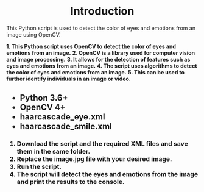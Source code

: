 <h1 align="center">Introduction</h1>

This Python script is used to detect the color of eyes and emotions from an image using OpenCV.

**1. This Python script uses OpenCV to detect the color of eyes and emotions from an image.**
**2. OpenCV is a library used for computer vision and image processing.**
**3. It allows for the detection of features such as eyes and emotions from an image.**
**4. The script uses algorithms to detect the color of eyes and emotions from an image.**
**5. This can be used to further identify individuals in an image or video.**

<h2 align=Requirements</h2>

* Python 3.6+
* OpenCV 4+
* haarcascade_eye.xml
* haarcascade_smile.xml

<h3 align=Usage**</h3>

1. Download the script and the required XML files and save them in the same folder.
2. Replace the image.jpg file with your desired image.
3. Run the script.
4. The script will detect the eyes and emotions from the image and print the results to the console.
